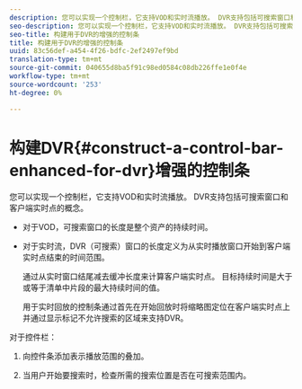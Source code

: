 ```yaml
---
description: 您可以实现一个控制栏，它支持VOD和实时流播放。 DVR支持包括可搜索窗口和客户端实时点的概念。
seo-description: 您可以实现一个控制栏，它支持VOD和实时流播放。 DVR支持包括可搜索窗口和客户端实时点的概念。
seo-title: 构建用于DVR的增强的控制条
title: 构建用于DVR的增强的控制条
uuid: 83c56def-a454-4f26-bdfc-2ef2497ef9bd
translation-type: tm+mt
source-git-commit: 040655d8ba5f91c98ed0584c08db226ffe1e0f4e
workflow-type: tm+mt
source-wordcount: '253'
ht-degree: 0%

---
```



# 构建DVR{#construct-a-control-bar-enhanced-for-dvr}增强的控制条

您可以实现一个控制栏，它支持VOD和实时流播放。 DVR支持包括可搜索窗口和客户端实时点的概念。

* 对于VOD，可搜索窗口的长度是整个资产的持续时间。
* 对于实时流，DVR（可搜索）窗口的长度定义为从实时播放窗口开始到客户端实时点结束的时间范围。

   通过从实时窗口结尾减去缓冲长度来计算客户端实时点。 目标持续时间是大于或等于清单中片段的最大持续时间的值。

   用于实时回放的控制条通过首先在开始回放时将缩略图定位在客户端实时点上并通过显示标记不允许搜索的区域来支持DVR。

对于控件栏：

1. 向控件条添加表示播放范围的叠加。

1. 当用户开始要搜索时，检查所需的搜索位置是否在可搜索范围内。
